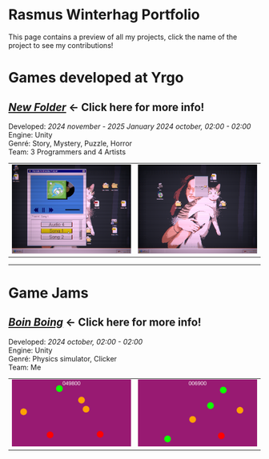 # Rasmus Winterhag Portfolio

This page contains a preview of all my projects, click the name of the project to see my contributions!

# Games developed at Yrgo

## [***New Folder***](NewFolder#) ← Click here for more info!

Developed: *2024 november - 2025 January*
*2024 october, 02:00 - 02:00*      
Engine: Unity   
Genré: Story, Mystery, Puzzle, Horror   
Team: 3 Programmers and 4 Artists   

<table>
  <tr>
    <td><img src="NewFolder\Images\Mediaplayer.png" /></td>
    <td><img src="NewFolder\Images\RightClick.png" /></td>
  </tr>
</table>

---

# Game Jams

## [***Boin Boing***](NewFolder#) ← Click here for more info!

Developed: *2024 october, 02:00 - 02:00*     
Engine: Unity   
Genré: Physics simulator, Clicker   
Team: Me    

<table>
  <tr>
    <td><img src="BoinBoing\Images\Screenshot1.png" /></td>
    <td><img src="BoinBoing\Images\Screenshot2.png" /></td>
  </tr>
</table>